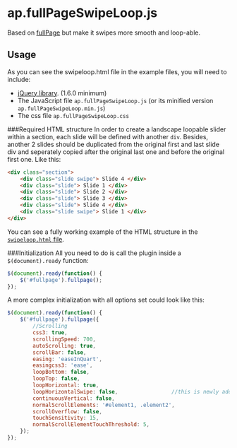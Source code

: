# ap.fullPageSwipeLoop.js

Based on [fullPage]((http://alvarotrigo.com/fullPage/)) but make it swipes more smooth and loop-able.

## Usage
As you can see the swipeloop.html file in the example files, you will need to include:
 - [jQuery library](http://jquery.com/). (1.6.0 minimum)
 - The JavaScript file `ap.fullPageSwipeLoop.js` (or its minified version `ap.fullPageSwipeLoop.min.js`)
 - The css file `ap.fullPageSwipeLoop.css`

###Required HTML structure
In order to create a landscape loopable slider within a section, each slide will be defined with another `div`. Besides, another 2 slides should be duplicated from the original first and last slide div and seperately copied after the original last one and before the original first one. Like this:
```html
<div class="section">
	<div class="slide swipe"> Slide 4 </div>
	<div class="slide"> Slide 1 </div>
	<div class="slide"> Slide 2 </div>
	<div class="slide"> Slide 3 </div>
	<div class="slide"> Slide 4 </div>
	<div class="slide swipe"> Slide 1 </div>
</div>
````
You can see a fully working example of the HTML structure in the [`swipeloop.html` file](https://github.com/acepeak/ap.fullPageSwipeLoop/blob/master/examples/swipeloop.html).


###Initialization
All you need to do is call the plugin inside a `$(document).ready` function:

```javascript
$(document).ready(function() {
	$('#fullpage').fullpage();
});
```

A more complex initialization with all options set could look like this:
```javascript
$(document).ready(function() {
	$('#fullpage').fullpage({
		//Scrolling
		css3: true,
		scrollingSpeed: 700,
		autoScrolling: true,
		scrollBar: false,
		easing: 'easeInQuart',
		easingcss3: 'ease',
		loopBottom: false,
		loopTop: false,
		loopHorizontal: true,
		loopHorizontalSwipe: false, 				//this is newly added for swipe loop
		continuousVertical: false,
		normalScrollElements: '#element1, .element2',
		scrollOverflow: false,
		touchSensitivity: 15,
		normalScrollElementTouchThreshold: 5,
	});
});
```
